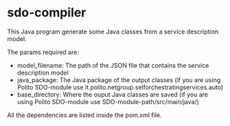 # sdo-compiler

This Java program generate some Java classes from a service description model.

The params required are:
- model_filename: The path of the JSON file that contains the service description model
- java_package: The Java package of the output classes (if you are using Polito SDO-module use it.polito.netgroup.selforchestratingservices.auto)
- base_directory: Where the ouput Java classes are saved (if you are using Polito SDO-module use SDO-module-path/src/main/java/)

All the dependencies are listed inside the pom.xml file.
